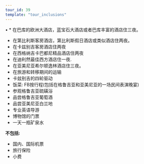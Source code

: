 ```yaml
---
tour_id: 39
template: "tour_inclusions"
---
```

• * 在巴库的欧洲大酒店，蓝宝石大酒店或者巴库丰富的酒店住三夜。
*   在第比利斯客房酒店，第比利斯假日酒店或类似酒店住两夜。
*   在卡兹别吉客房酒店住两夜
*   在西格纳吉卡巴都尼精品酒店住两夜
*   在迪利然最佳西方酒店住一夜.
*   在亚美尼亚希尔顿逸林酒店住三夜。
*   在旅游和转移期间的运输
*   卡兹别吉的四轮驱动
*   饭菜: FB按行程(包括在格鲁吉亚和亚美尼亚的一场民间表演晚宴)
*   参观格鲁吉亚硫磺浴 
*   品尝格鲁吉亚葡萄酒
*   品尝亚美尼亚白兰地
*   专业英语导游
*   博物馆的门票
*   一天一瓶矿泉水

**不包括:**

*   国内、国际机票
*   旅行保险
*   小费
